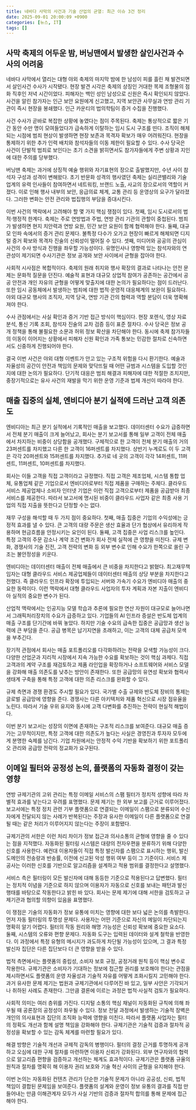 ```yaml
---
title: 네바다 사막의 사건과 기술 산업의 균열: 최근 이슈 3건 정리
date: 2025-09-01 20:00:09 +0900
categories: [뉴스, IT]
tags: []
---
```


## 사막 축제의 어두운 밤, 버닝맨에서 발생한 살인사건과 수사의 어려움
네바다 사막에서 열리는 대형 야외 축제의 마지막 밤에 한 남성이 피를 흘린 채 발견되면서 살인사건 수사가 시작됐다. 현장 발견 시각은 축제의 상징인 거대한 목제 조형물의 점화 직후인 저녁 시간이었다. 피해자는 백인 성인 남성으로 신원은 즉시 확인되지 않았다. 사건을 알린 참가자는 인근 보안 요원에게 신고했고, 지역 보안관 사무실과 연방 관리 기관이 즉시 현장을 봉쇄했다. 인근 카운티의 법의학팀이 증거 수집을 진행했다.

사건 수사가 곧바로 복잡한 상황에 놓였다는 점이 주목된다. 축제는 통상적으로 짧은 기간 동안 수만 명이 모여들었다가 급속하게 이탈하는 임시 도시 구조를 띤다. 조직이 해체되는 시점에 범죄 현상이 발생하면 현장 보존과 목격자 확보가 매우 어려워진다. 현장을 통제하기 위한 추가 인력 배치와 참석자들의 이동 제한이 필요할 수 있다. 수사 당국은 사건이 단발적 범죄로 보인다는 초기 소견을 밝히면서도 참가자들에게 주변 상황과 지인에 대한 주의를 당부했다.

버닝맨 축제는 과거에 상징적 예술 행위와 자기표현의 장으로 출발했지만, 수년 사이 참석자 구성과 성격이 변해왔다. 초기 반문화 성격의 행사였던 축제는 실리콘밸리와 기술 업계의 유력 인사들이 참여하면서 네트워킹, 브랜드 노출, 사교의 장으로서의 역할이 커졌다. 이로 인해 행사 내부의 보안, 응급의료 체계, 교통 관리 등 운영상의 요구가 달라졌다. 그러한 변화는 안전 관리와 법집행의 부담을 증대시킨다.

이번 사건의 맥락에서 고려해야 할 몇 가지 핵심 쟁점이 있다. 첫째, 임시 도시로서의 법적·행정적 한계다. 축제는 주로 연방법과 주법, 연방 관리 기관의 관할이 중첩된다. 범죄가 발생하면 현지 치안력과 연방 요원, 민간 보안 요원이 함께 협력해야 한다. 둘째, 대규모 인파 속에서의 증거 관리 문제다. 불특정 다수가 오가고 현장이 빠르게 해체되면 디지털 증거 확보와 목격자 진술의 신뢰성이 떨어질 수 있다. 셋째, 미디어와 공공의 관심이 사건의 수사 방식과 진행을 좌우할 가능성이다. 유명인사나 영향력 있는 참석자와의 연관성이 제기되면 수사기관은 정보 공개와 보안 사이에서 균형을 잡아야 한다.

사회적 시사점은 복합적이다. 축제의 원래 취지와 행사 확장의 결과로 나타나는 안전 문제는 문화적 질문을 던진다. 예술적 표현과 대규모 상업적 참여가 공존하는 공간에서 공공 안전과 개인 자유의 균형을 어떻게 맞출지에 대한 논의가 필요하다는 점이 드러난다. 또한 임시 공동체에서 발생하는 범죄에 대한 법적·운영적 대응체계의 보완이 필요하다. 야외 대규모 행사의 조직자, 지역 당국, 연방 기관 간의 협력과 역할 분담이 더욱 명확해져야 한다.

수사 관점에서는 사실 확인과 증거 기반 접근 방식이 핵심이다. 현장 포렌식, 영상 자료 분석, 통신 기록 조회, 참석자 진술의 교차 검증 등이 표준 절차다. 수사 당국은 정보 공개 정책을 통해 불필요한 소문과 허위 정보 확산을 차단해야 한다. 동시에 축제 참가자들의 이동이 이어지는 상황에서 피해자 신원 확인과 가족 통보는 민감한 절차로 신속하면서도 신중하게 진행되어야 한다.

결국 이번 사건은 야외 대형 이벤트가 안고 있는 구조적 위험을 다시 환기한다. 예술과 자율성의 공간이 안전과 책임의 문제와 맞닥뜨릴 때 어떤 규범과 시스템을 도입할 것인지에 대한 논의가 필요하다. 단기적 대응은 범죄 해결과 피해자에 대한 적절한 조치지만, 중장기적으로는 유사 사건의 재발을 막기 위한 운영 기준과 법제 개선이 따라야 한다.

## 매출 집중의 실체, 엔비디아 분기 실적에 드러난 고객 의존도
엔비디아는 최근 분기 실적에서 기록적인 매출을 보고했다. 데이터센터 수요가 급증하면서 전체 분기 매출이 크게 늘어났고, 회사는 분기 보고서를 통해 일부 고객이 전체 매출에서 차지하는 비중이 상당함을 공개했다. 구체적으로 한 고객이 전체 분기 매출의 거의 23퍼센트를 차지했고 다른 한 고객이 16퍼센트를 차지했다. 상반기 누계로도 이 두 고객은 각각 20퍼센트와 15퍼센트를 차지했다. 추가로 네 곳의 고객이 각각 14퍼센트, 11퍼센트, 11퍼센트, 10퍼센트를 차지했다.

회사는 이들 고객을 직접 고객이라고 규정했다. 직접 고객은 제조업체, 시스템 통합 업체, 유통업체 같은 기업으로서 엔비디아로부터 직접 제품을 구매하는 주체다. 클라우드 서비스 제공업체나 소비자 인터넷 기업은 이런 직접 고객으로부터 제품을 공급받아 최종서비스를 제공한다. 따라서 보고서에 명시된 비중이 클라우드 사업자 같은 최종 사용 기업의 직접 지출을 뜻한다고 단정할 수는 없다.

재무 구성을 해석할 때 두 가지 점이 중요하다. 첫째, 매출 집중은 기업의 수익성에는 긍정적 효과를 낼 수 있다. 큰 고객의 대량 주문은 생산 효율과 단가 협상에서 유리하게 작용하며 현금흐름을 안정시키는 요인이 된다. 둘째, 고객 집중은 사업 리스크를 높인다. 특정 고객의 주문 감소나 계약 조건 변화가 회사 전체 실적에 큰 영향을 미친다. 규제 변화, 경쟁사의 기술 진전, 고객 전략의 변화 등 외부 변수로 인해 수요가 한쪽으로 쏠린 구조는 불안정성을 키운다.

엔비디아는 데이터센터 매출이 전체 매출에서 큰 비중을 차지한다고 밝혔다. 최고재무책임자는 대형 클라우드 서비스 제공업체들이 데이터센터 매출의 상당 부분을 차지한다고 전했다. 즉 클라우드 인프라 확장에 투입되는 서버와 가속기 수요가 엔비디아 매출의 중요한 동력이다. 이런 맥락에서 대형 클라우드 사업자의 투자 계획과 자본 지출이 엔비디아 실적의 중요한 변수가 된다.

산업적 맥락에서는 인공지능 모델 학습과 추론에 필요한 연산 자원이 대규모로 늘어나면서 그래픽처리장치의 수요가 급증하고 있다. 기업들의 AI 인프라 증설은 반도체 업계의 매출 구조를 단기간에 바꿔 놓았다. 하지만 기술 수요의 급속한 집중은 공급망과 생산 능력에 큰 부담을 준다. 공급 병목은 납기지연을 초래하고, 이는 고객의 대체 공급처 모색을 부추긴다.

장기적 관점에서 회사는 매출 포트폴리오를 다각화하려는 전략을 모색할 가능성이 크다. 다양한 산업군과 지리적 시장에서 지속 가능한 수요를 확보하는 것이 핵심 과제다. 직접 고객과의 계약 구조를 재검토하고 제품 라인업을 확장하거나 소프트웨어와 서비스 모델을 강화해 매출 의존도를 낮추는 방안이 존재한다. 또한 공급망의 유연성 확보와 협력사 생태계 구축을 통해 특정 고객에 대한 의존 리스크를 완화할 수 있다.

규제 측면과 경쟁 환경도 주시할 필요가 있다. 국가별 수출 규제와 반도체 장비의 통제는 글로벌 공급망에 영향을 준다. 경쟁사는 다른 아키텍처와 제품 혁신으로 시장 점유율을 노린다. 따라서 기술 우위 유지와 동시에 고객 다변화를 추진하는 전략이 현실적 해법이다.

이번 분기 보고서는 성장의 이면에 존재하는 구조적 리스크를 보여준다. 대규모 매출 증가는 고무적이지만, 특정 고객에 대한 의존도가 높다는 사실은 경영진과 투자자 모두에게 분명한 숙제를 남긴다. 기업 차원에서는 안정적 수익 기반을 확보하기 위한 포트폴리오 관리와 공급망 전략의 정교화가 요구된다.

## 이메일 필터와 공정성 논의, 플랫폼의 자동화 결정이 갖는 영향
연방 규제기관의 고위 관리는 특정 이메일 서비스의 스팸 필터가 정치적 성향에 따라 차별적 효과를 낳는다고 우려를 표명했다. 문제 제기는 한 외부 보고를 근거로 이루어졌다. 보고서에는 특정 정치 관련 기부 플랫폼으로 연결되는 이메일이 스팸으로 분류되어 수신자에게 전달되지 않는 사례가 반복된다는 주장과 유사한 이메일이 다른 플랫폼으로 연결될 때는 같은 처리가 이루어지지 않는다는 주장이 포함됐다.

규제기관의 서한은 이런 처리 차이가 정보 접근과 의사소통의 균형에 영향을 줄 수 있다는 점을 지적했다. 자동화된 필터링 시스템은 대량의 전자우편을 분류하기 위해 다양한 신호를 사용한다. 예컨대 이용자들이 직접 특정 발신자를 스팸으로 표시하는 행위, 발신 도메인의 전송량과 반송률, 이전에 신고된 악성 행위 여부 등이 그 기준이다. 서비스 제공사는 이러한 신호를 기반으로 알고리즘을 설계하고 적용 범위를 결정한다고 설명했다.

서비스 측은 필터링이 모든 발신자에 대해 동등한 기준으로 적용된다고 답변했다. 필터는 정치적 이념을 기준으로 하지 않으며 이용자가 자동으로 신호를 보내는 패턴과 발신 행태를 바탕으로 작동한다고 밝힌 바 있다. 회사는 문제 제기에 대해 서한을 검토하고 규제기관과 협의할 의향이 있음을 표명했다.

이 쟁점은 기술의 자동화가 정보 유통에 미치는 영향에 대한 보다 넓은 논의를 촉발한다. 먼저 자동 필터링의 투명성 문제다. 사용자는 어떤 기준으로 자신의 메일이 차단되는지 명확히 알기 어렵다. 필터의 작동 원리와 해명 가능성은 신뢰성 확보에 중요한 요소다. 둘째, 시스템의 오류와 편향 문제다. 자동화 도구는 입력된 데이터와 설계 철학을 반영한다. 이 과정에서 특정 유형의 메시지가 과도하게 차단될 가능성이 있으며, 그 결과 특정 발신자 집단은 다른 집단보다 더 큰 영향을 받을 수 있다.

법적 측면에서는 플랫폼의 중립성, 소비자 보호 규정, 공정거래 원칙 등이 핵심 변수로 작용한다. 규제기관은 소비자가 기대하는 정보에 접근할 권리를 보호해야 한다는 관점을 제시하면서도 플랫폼의 운영 자율성과 기술적 자유를 어떻게 조화시킬지 고민해야 한다. 과거 유사한 문제 제기는 법원과 규제기관에서 다루어진 바 있고, 일부 사안은 기각되거나 취하된 사례도 존재한다. 그만큼 결론에 이르는 과정은 법적·사실적 검토가 필요하다.

사회적 의미는 여러 층위를 가진다. 디지털 소통의 핵심 채널이 자동화된 규칙에 의해 좌우될 때 공론장의 공정성이 좌우될 수 있다. 정보 전달 과정에서 발생하는 기술적 장벽은 개인의 의사표현과 집단의 조직화 능력에 영향을 미친다. 따라서 플랫폼 사업자는 필터의 정확도 개선과 함께 설명 책임을 강화해야 한다. 규제기관은 기술적 검증과 절차적 공정성을 확보할 수 있는 감독 체계를 마련할 필요가 있다.

해결 방향은 기술적 개선과 규제적 감독의 병행이다. 필터의 결정 근거를 투명하게 공개하고 오심에 대한 구제 절차를 마련하면 이용자 신뢰가 강화된다. 외부 연구자와의 협력으로 알고리즘 편향을 검증하고 개선하는 체계도 효과적이다. 규제기관은 플랫폼 규율의 원칙과 절차를 명확히 해 이용자 권리 보호와 기술 혁신 사이의 균형을 유지해야 한다.

이번 논의는 자동화된 컨텐츠 관리가 단순한 기술적 문제가 아니라 공공성, 신뢰, 법적 책임이 결합된 문제임을 보여준다. 플랫폼의 설계와 운영이 정보 유통의 결과를 직접 만들어내는 만큼 이해관계자 모두가 사실 기반의 검증과 절차적 합의를 통해 문제에 접근해야 한다.